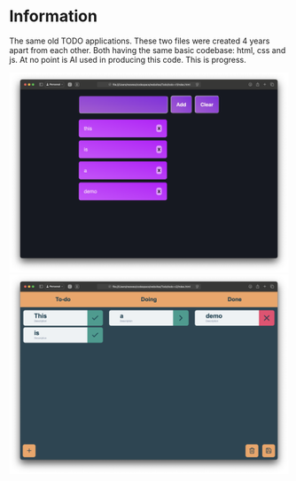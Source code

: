 # Information
The same old TODO applications. These two files were created 4 years apart from each other. Both having the same basic codebase: html, css and js. At no point is AI used in producing this code. This is progress.

![todo v1](/preview/v1.png)
![todo v2](/preview/v2.png)
